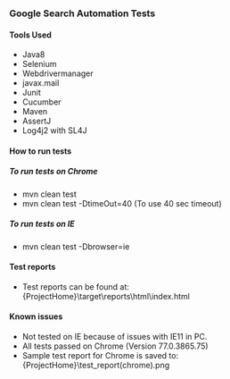 ### Google Search Automation Tests

#### Tools Used
- Java8
- Selenium
- Webdrivermanager
- javax.mail
- Junit
- Cucumber
- Maven
- AssertJ
- Log4j2 with SL4J

#### How to run tests

##### To run tests on Chrome
- mvn clean test
- mvn clean test -DtimeOut=40 (To use 40 sec timeout)

##### To run tests on IE
- mvn clean test -Dbrowser=ie

#### Test reports
- Test reports can be found at: {ProjectHome}\target\reports\html\index.html

#### Known issues
- Not tested on IE because of issues with IE11 in PC. 
- All tests passed on Chrome (Version 77.0.3865.75)
- Sample test report for Chrome is saved to: {ProjectHome}\test_report(chrome).png

